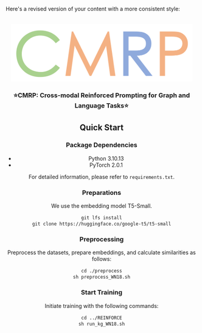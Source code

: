 Here's a revised version of your content with a more consistent style:

<!-- PROJECT LOGO -->
<br />
<div align="center">
  <a href="https://github.com/JohnJiang12138/CMRP">
    <img height="150" src="Logo.jpg?sanitize=true" />
  </a>
</div>

<h3 align="center">⭐️CMRP: Cross-modal Reinforced Prompting for Graph and Language Tasks⭐️</h3>

<div align="center">

## Quick Start

### Package Dependencies

- Python 3.10.13
- PyTorch 2.0.1

For detailed information, please refer to `requirements.txt`.

### Preparations

We use the embedding model T5-Small.

```
git lfs install
git clone https://huggingface.co/google-t5/t5-small
```

### Preprocessing

Preprocess the datasets, prepare embeddings, and calculate similarities as follows:

```
cd ./preprocess
sh preprocess_WN18.sh
```

### Start Training

Initiate training with the following commands:

```
cd ../REINFORCE
sh run_kg_WN18.sh
```
</div>
